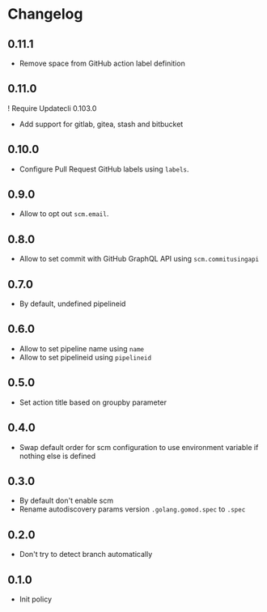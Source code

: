 # Changelog

## 0.11.1

* Remove space from GitHub action label definition

## 0.11.0

! Require Updatecli 0.103.0

* Add support for gitlab, gitea, stash and bitbucket

## 0.10.0

* Configure Pull Request GitHub labels using `labels`.

## 0.9.0

* Allow to opt out `scm.email`.

## 0.8.0

* Allow to set commit with GitHub GraphQL API using `scm.commitusingapi`

## 0.7.0

* By default, undefined pipelineid

## 0.6.0

* Allow to set pipeline name using `name`
* Allow to set pipelineid using `pipelineid`

## 0.5.0

* Set action title based on groupby parameter

## 0.4.0 

* Swap default order for scm configuration to use environment variable if nothing else is defined

## 0.3.0

* By default don't enable scm
* Rename autodiscovery params version `.golang.gomod.spec` to `.spec`

## 0.2.0

* Don't try to detect branch automatically

## 0.1.0

* Init policy
